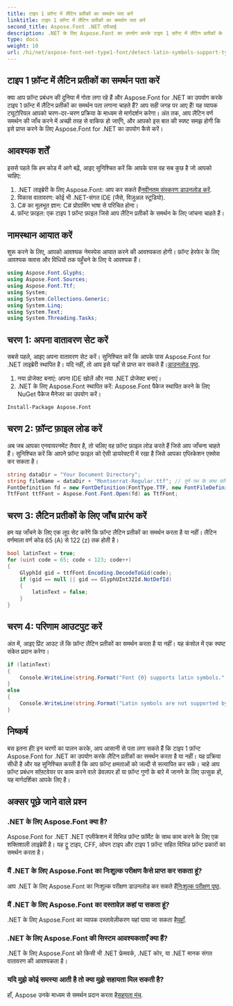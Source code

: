 ```yaml
---
title: टाइप 1 फ़ॉन्ट में लैटिन प्रतीकों का समर्थन पता करें
linktitle: टाइप 1 फ़ॉन्ट में लैटिन प्रतीकों का समर्थन पता करें
second_title: Aspose.Font .NET एपीआई
description: .NET के लिए Aspose.Font का उपयोग करके टाइप 1 फ़ॉन्ट में लैटिन प्रतीकों के समर्थन का पता लगाना सीखें। त्वरित और कुशल समाधान के लिए हमारे चरण-दर-चरण मार्गदर्शिका का पालन करें।
type: docs
weight: 10
url: /hi/net/aspose-font-net-type1-font/detect-latin-symbols-support-type1-fonts/
---
```

## टाइप 1 फ़ॉन्ट में लैटिन प्रतीकों का समर्थन पता करें
क्या आप फ़ॉन्ट प्रबंधन की दुनिया में गोता लगा रहे हैं और Aspose.Font for .NET का उपयोग करके टाइप 1 फ़ॉन्ट में लैटिन प्रतीकों का समर्थन पता लगाना चाहते हैं? आप सही जगह पर आए हैं! यह व्यापक ट्यूटोरियल आपको चरण-दर-चरण प्रक्रिया के माध्यम से मार्गदर्शन करेगा। अंत तक, आप लैटिन वर्ण समर्थन की जाँच करने में अच्छी तरह से वाकिफ हो जाएँगे, और आपको इस बात की स्पष्ट समझ होगी कि इसे प्राप्त करने के लिए Aspose.Font for .NET का उपयोग कैसे करें।
## आवश्यक शर्तें
इससे पहले कि हम कोड में आगे बढ़ें, आइए सुनिश्चित करें कि आपके पास वह सब कुछ है जो आपको चाहिए:
1.  .NET लाइब्रेरी के लिए Aspose.Font: आप कर सकते हैं[नवीनतम संस्करण डाउनलोड करें](https://releases.aspose.com/font/net/).
2. विकास वातावरण: कोई भी .NET-संगत IDE (जैसे, विज़ुअल स्टूडियो).
3. C# का मूलभूत ज्ञान: C# प्रोग्रामिंग भाषा से परिचित होना।
4. फ़ॉन्ट फ़ाइल: एक टाइप 1 फ़ॉन्ट फ़ाइल जिसे आप लैटिन प्रतीकों के समर्थन के लिए जांचना चाहते हैं।
## नामस्थान आयात करें
शुरू करने के लिए, आपको आवश्यक नेमस्पेस आयात करने की आवश्यकता होगी। फ़ॉन्ट हेरफेर के लिए आवश्यक क्लास और विधियों तक पहुँचने के लिए ये आवश्यक हैं।
```csharp
using Aspose.Font.Glyphs;
using Aspose.Font.Sources;
using Aspose.Font.Ttf;
using System;
using System.Collections.Generic;
using System.Linq;
using System.Text;
using System.Threading.Tasks;
```
## चरण 1: अपना वातावरण सेट करें
 सबसे पहले, आइए अपना वातावरण सेट करें। सुनिश्चित करें कि आपके पास Aspose.Font for .NET लाइब्रेरी स्थापित है। यदि नहीं, तो आप इसे यहाँ से प्राप्त कर सकते हैं।[डाउनलोड पृष्ठ](https://releases.aspose.com/font/net/).
1. नया प्रोजेक्ट बनाएं: अपना IDE खोलें और नया .NET प्रोजेक्ट बनाएं।
2. .NET के लिए Aspose.Font स्थापित करें: Aspose.Font पैकेज स्थापित करने के लिए NuGet पैकेज मैनेजर का उपयोग करें।
```bash
Install-Package Aspose.Font
```
## चरण 2: फ़ॉन्ट फ़ाइल लोड करें
अब जब आपका एनवायरनमेंट तैयार है, तो चलिए वह फ़ॉन्ट फ़ाइल लोड करते हैं जिसे आप जाँचना चाहते हैं। सुनिश्चित करें कि आपने फ़ॉन्ट फ़ाइल को ऐसी डायरेक्टरी में रखा है जिसे आपका एप्लिकेशन एक्सेस कर सकता है।
```csharp
string dataDir = "Your Document Directory";
string fileName = dataDir + "Montserrat-Regular.ttf"; // पूर्ण पथ के साथ फ़ॉन्ट फ़ाइल नाम
FontDefinition fd = new FontDefinition(FontType.TTF, new FontFileDefinition("ttf", new FileSystemStreamSource(fileName)));
TtfFont ttfFont = Aspose.Font.Font.Open(fd) as TtfFont;
```
## चरण 3: लैटिन प्रतीकों के लिए जाँच प्रारंभ करें
हम यह जाँचने के लिए एक लूप सेट करेंगे कि फ़ॉन्ट लैटिन प्रतीकों का समर्थन करता है या नहीं। लैटिन वर्णमाला वर्ण कोड 65 (A) से 122 (z) तक होती है।
```csharp
bool latinText = true;
for (uint code = 65; code < 123; code++)
{
    GlyphId gid = ttfFont.Encoding.DecodeToGid(code);
    if (gid == null || gid == GlyphUInt32Id.NotDefId)
    {
        latinText = false;
    }
}
```
## चरण 4: परिणाम आउटपुट करें
अंत में, आइए प्रिंट आउट लें कि फ़ॉन्ट लैटिन प्रतीकों का समर्थन करता है या नहीं। यह कंसोल में एक स्पष्ट संकेत प्रदान करेगा।
```csharp
if (latinText)
{
    Console.WriteLine(string.Format("Font {0} supports latin symbols.", ttfFont.FontName));
}
else
{
    Console.WriteLine(string.Format("Latin symbols are not supported by font {0}.", ttfFont.FontName));
}
```
## निष्कर्ष
बस इतना ही! इन चरणों का पालन करके, आप आसानी से पता लगा सकते हैं कि टाइप 1 फ़ॉन्ट Aspose.Font for .NET का उपयोग करके लैटिन प्रतीकों का समर्थन करता है या नहीं। यह प्रक्रिया सीधी है और यह सुनिश्चित करती है कि आप फ़ॉन्ट क्षमताओं को जल्दी से सत्यापित कर सकें। चाहे आप फ़ॉन्ट प्रबंधन सॉफ़्टवेयर पर काम करने वाले डेवलपर हों या फ़ॉन्ट गुणों के बारे में जानने के लिए उत्सुक हों, यह मार्गदर्शिका आपके लिए है।
## अक्सर पूछे जाने वाले प्रश्न
###  .NET के लिए Aspose.Font क्या है?
Aspose.Font for .NET .NET एप्लीकेशन में विभिन्न फ़ॉन्ट फ़ॉर्मेट के साथ काम करने के लिए एक शक्तिशाली लाइब्रेरी है। यह ट्रू टाइप, CFF, ओपन टाइप और टाइप 1 फ़ॉन्ट सहित विभिन्न फ़ॉन्ट प्रकारों का समर्थन करता है।
### मैं .NET के लिए Aspose.Font का निःशुल्क परीक्षण कैसे प्राप्त कर सकता हूं?
 आप .NET के लिए Aspose.Font का निःशुल्क परीक्षण डाउनलोड कर सकते हैं[निःशुल्क परीक्षण पृष्ठ](https://releases.aspose.com/).
### मैं .NET के लिए Aspose.Font का दस्तावेज़ कहां पा सकता हूं?
.NET के लिए Aspose.Font का व्यापक दस्तावेज़ीकरण यहां पाया जा सकता है[यहाँ](https://reference.aspose.com/font/net/).
### .NET के लिए Aspose.Font की सिस्टम आवश्यकताएँ क्या हैं?
.NET के लिए Aspose.Font को किसी भी .NET फ्रेमवर्क, .NET कोर, या .NET मानक संगत वातावरण की आवश्यकता है।
### यदि मुझे कोई समस्या आती है तो क्या मुझे सहायता मिल सकती है?
 हाँ, Aspose उनके माध्यम से समर्थन प्रदान करता है[सहयता मंच](https://forum.aspose.com/c/font/41).
